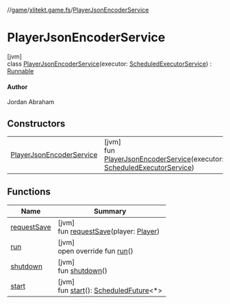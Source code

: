 //[game](../../../index.md)/[xlitekt.game.fs](../index.md)/[PlayerJsonEncoderService](index.md)

# PlayerJsonEncoderService

[jvm]\
class [PlayerJsonEncoderService](index.md)(executor: [ScheduledExecutorService](https://docs.oracle.com/javase/8/docs/api/java/util/concurrent/ScheduledExecutorService.html)) : [Runnable](https://docs.oracle.com/javase/8/docs/api/java/lang/Runnable.html)

#### Author

Jordan Abraham

## Constructors

| | |
|---|---|
| [PlayerJsonEncoderService](-player-json-encoder-service.md) | [jvm]<br>fun [PlayerJsonEncoderService](-player-json-encoder-service.md)(executor: [ScheduledExecutorService](https://docs.oracle.com/javase/8/docs/api/java/util/concurrent/ScheduledExecutorService.html)) |

## Functions

| Name | Summary |
|---|---|
| [requestSave](request-save.md) | [jvm]<br>fun [requestSave](request-save.md)(player: [Player](../../xlitekt.game.actor.player/-player/index.md)) |
| [run](run.md) | [jvm]<br>open override fun [run](run.md)() |
| [shutdown](shutdown.md) | [jvm]<br>fun [shutdown](shutdown.md)() |
| [start](start.md) | [jvm]<br>fun [start](start.md)(): [ScheduledFuture](https://docs.oracle.com/javase/8/docs/api/java/util/concurrent/ScheduledFuture.html)&lt;*&gt; |
